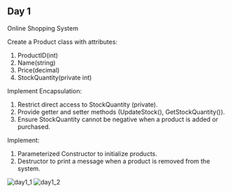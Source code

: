 ## Day 1
Online Shopping System

Create a Product class with attributes:
1. ProductID(int)
2. Name(string)
3. Price(decimal)
4. StockQuantity(private int)

Implement Encapsulation:
1. Restrict direct access to StockQuantity (private).
2. Provide getter and setter methods (UpdateStock(), GetStockQuantity()).
3. Ensure StockQuantity cannot be negative when a product is added or purchased.

Implement:
1. Parameterized Constructor to initialize products.
2. Destructor to print a message when a product is removed from the system.

![day1_1](/oop-daily-task/blob/master/img/day1_1.png)
![day1_2](/oop-daily-task/blob/master/img/day1_2.png)
